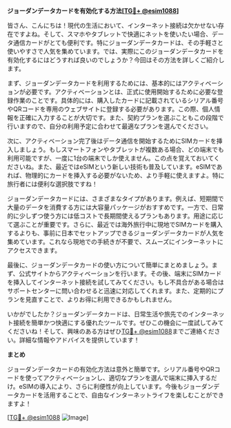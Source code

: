 **ジョーダンデータカードを有効化する方法[[TG💪+ @esim1088](https://t.me/s/esim1088)]**

皆さん、こんにちは！現代の生活において、インターネット接続は欠かせない存在ですよね。そして、スマホやタブレットで快適にネットを使いたい場合、データ通信カードがとても便利です。特にジョーダンデータカードは、その手軽さと使いやすさで人気を集めています。では、実際にこのジョーダンデータカードを有効化するにはどうすれば良いのでしょうか？今回はその方法を詳しくご紹介します。

まず、ジョーダンデータカードを利用するためには、基本的にはアクティベーションが必要です。アクティベーションとは、正式に使用開始するために必要な登録作業のことです。具体的には、購入したカードに記載されているシリアル番号やQRコードを専用のウェブサイトに登録する必要があります。この際、個人情報を正確に入力することが大切です。また、契約プランを選ぶこともこの段階で行いますので、自分の利用予定に合わせて最適なプランを選んでください。

次に、アクティベーション完了後はデータ通信を開始するためにSIMカードを挿入しましょう。もしスマートフォンやタブレットが複数ある場合、どの端末でも利用可能ですが、一度に1台の端末でしか使えません。この点を覚えておいてくださいね。また、最近ではeSIMという新しい技術も普及しています。eSIMであれば、物理的にカードを挿入する必要がないため、より手軽に使えますよ。特に旅行者には便利な選択肢ですね！

ジョーダンデータカードには、さまざまなタイプがあります。例えば、短期間で大量のデータを消費する方には大容量パッケージがおすすめです。一方で、日常的に少しずつ使う方には低コストで長期間使えるプランもあります。用途に応じて選ぶことが重要です。さらに、最近では海外旅行中に現地でSIMカードを購入するよりも、事前に日本でセットアップできるジョーダンデータカードが人気を集めています。これなら現地での手続きが不要で、スムーズにインターネットにアクセスできます。

最後に、ジョーダンデータカードの使い方について簡単にまとめましょう。まず、公式サイトからアクティベーションを行います。その後、端末にSIMカードを挿入してインターネット接続を試してみてください。もし不具合がある場合はサポートセンターに問い合わせると迅速に対応してくれます。また、定期的にプランを見直すことで、よりお得に利用できるかもしれません。

いかがでしたか？ジョーダンデータカードは、日常生活や旅先でのインターネット接続を簡単かつ快適にする優れたツールです。ぜひこの機会に一度試してみてくださいね！そして、興味のある方はぜひ[TG💪+ @esim1088](https://t.me/s/esim1088)までご連絡ください。詳細な情報やアドバイスを提供しています！

**まとめ**

ジョーダンデータカードの有効化方法は意外と簡単です。シリアル番号やQRコードを使ってアクティベーションし、適切なプランを選んで端末に挿入するだけ。eSIMの導入により、さらに利便性が向上しています。今後もジョーダンデータカードを活用することで、自由なインターネットライフを楽しむことができますよ！

[[TG💪+ @esim1088](https://t.me/s/esim1088) ![Image](https://i.postimg.cc/Y0z9fWf4/image.png)]